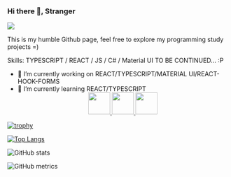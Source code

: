 ### Hi there 👋, Stranger
![](https://darkknightnews.com/wp-content/uploads/2020/02/Batman_Adventures_Continue_Cv1_Dave-Johnson_Banner.jpg)

This is my humble Github page, feel free to explore my programming study projects =)

Skills: TYPESCRIPT / REACT / JS / C# / Material UI TO BE CONTINUED... :P

- 🔭 I’m currently working on REACT/TYPESCRIPT/MATERIAL UI/REACT-HOOK-FORMS 
- 🌱 I’m currently learning REACT/TYPESCRIPT 
  <div align="center">
    <a href="https://github.com/Mathmci13"><img src="https://cdn.jsdelivr.net/npm/simple-icons@3.0.1/icons/github.svg" style="width:50px;height:50px;">
    <a href="https://www.linkedin.com/in/matheus-chagas-iglesias-75398b1b9"><img src="https://cdn.jsdelivr.net/npm/simple-icons@3.0.1/icons/linkedin.svg" style="width:50px;height:50px;">
    <a href="https://instagram.com/mathmci"><img src="https://cdn.jsdelivr.net/npm/simple-icons@3.0.1/icons/instagram.svg" style="width:50px;height:50px;">  
  </div>  


[![trophy](https://github-profile-trophy.vercel.app/?username=Mathmci13&theme=radical)](https://github.com/ryo-ma/github-profile-trophy)

[![Top Langs](https://github-readme-stats.vercel.app/api/top-langs/?username=Mathmci13&theme=radical)](https://github.com/anuraghazra/github-readme-stats)

![GitHub stats](https://github-readme-stats.vercel.app/api?username=Mathmci13&show_icons=true&count_private=true&theme=radical)<div>  

![GitHub metrics](https://metrics.lecoq.io/Mathmci13)  

